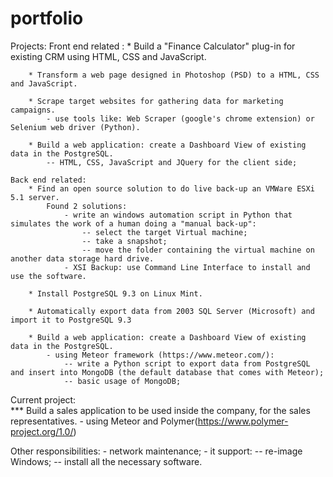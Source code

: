 # portfolio

Projects:
    Front end related :
        * Build a "Finance Calculator" plug-in for existing CRM using HTML, CSS and JavaScript.

        * Transform a web page designed in Photoshop (PSD) to a HTML, CSS and JavaScript.

        * Scrape target websites for gathering data for marketing campaigns.
            - use tools like: Web Scraper (google's chrome extension) or Selenium web driver (Python).

        * Build a web application: create a Dashboard View of existing data in the PostgreSQL.
            -- HTML, CSS, JavaScript and JQuery for the client side;

    Back end related:
        * Find an open source solution to do live back-up an VMWare ESXi 5.1 server.
            Found 2 solutions:
                - write an windows automation script in Python that simulates the work of a human doing a "manual back-up":
                    -- select the target Virtual machine;
                    -- take a snapshot;
                    -- move the folder containing the virtual machine on another data storage hard drive.
                - XSI Backup: use Command Line Interface to install and use the software.

        * Install PostgreSQL 9.3 on Linux Mint.

        * Automatically export data from 2003 SQL Server (Microsoft) and import it to PostgreSQL 9.3
 
        * Build a web application: create a Dashboard View of existing data in the PostgreSQL.
            - using Meteor framework (https://www.meteor.com/):
                -- write a Python script to export data from PostgreSQL and insert into MongoDB (the default database that comes with Meteor);
                -- basic usage of MongoDB;
               
Current project:       
    *** Build a sales application to be used inside the company, for the sales representatives.
            - using Meteor and Polymer(https://www.polymer-project.org/1.0/)

Other responsibilities:
    - network maintenance;
    - it support:
        -- re-image Windows;
        -- install all the necessary software.
